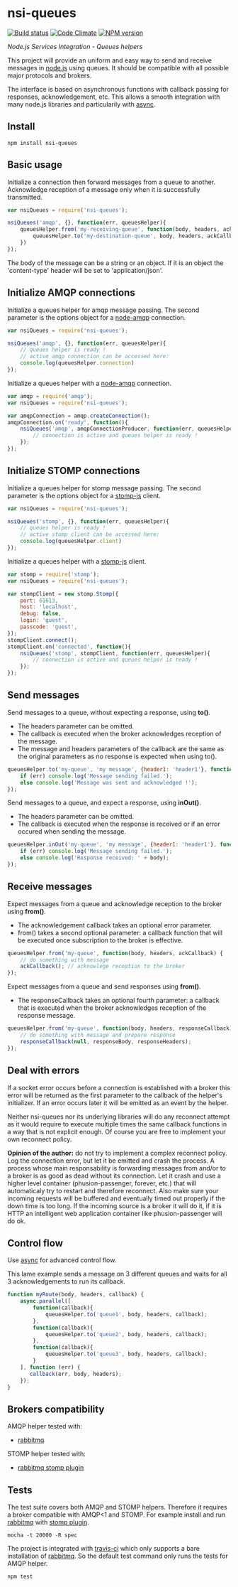 nsi-queues
==========

[![Build status](https://travis-ci.org/albanm/nsi-queues.svg)](https://travis-ci.org/albanm/nsi-queues)
[![Code Climate](https://codeclimate.com/github/albanm/nsi-queues/badges/gpa.svg)](https://codeclimate.com/github/albanm/nsi-queues)
[![NPM version](https://badge.fury.io/js/nsi-queues.svg)](http://badge.fury.io/js/nsi-queues)

*Node.js Services Integration - Queues helpers*

This project will provide an uniform and easy way to send and receive messages in [node.js](http://nodejs.org/) using queues.
It should be compatible with all possible major protocols and brokers.

The interface is based on asynchronous functions with callback passing for responses, acknowledgement, etc.
This allows a smooth integration with many node.js libraries and particularily with [async](https://github.com/caolan/async).

Install
-------

	npm install nsi-queues

Basic usage
-----------

Initialize a connection then forward messages from a queue to another.
Acknowledge reception of a message only when it is successfully transmitted.

```js
var nsiQueues = require('nsi-queues');

nsiQueues('amqp', {}, function(err, queuesHelper){
	queuesHelper.from('my-receiving-queue', function(body, headers, ackCallback) {
		queuesHelper.to('my-destination-queue', body, headers, ackCallback);
	})
});
```

The body of the message can be a string or an object.
If it is an object the 'content-type' header will be set to 'application/json'.

Initialize AMQP connections
---------------------------

Initialize a queues helper for amqp message passing.
The second parameter is the options object for a [node-amqp](https://github.com/postwait/node-amqp) connection.

```js
var nsiQueues = require('nsi-queues');

nsiQueues('amqp', {}, function(err, queuesHelper){
	// queues helper is ready !
	// active amqp connection can be accessed here:
	console.log(queuesHelper.connection)
});
```

Initialize a queues helper with a [node-amqp](https://github.com/postwait/node-amqp) connection.

```js
var amqp = require('amqp');
var nsiQueues = require('nsi-queues');

var amqpConnection = amqp.createConnection();
amqpConnection.on('ready', function(){
	nsiQueues('amqp', amqpConnectionProducer, function(err, queuesHelper){
		// connection is active and queues helper is ready !
	});
});
```

Initialize STOMP connections
----------------------------

Initialize a queues helper for stomp message passing.
The second parameter is the options object for a [stomp-js](https://github.com/benjaminws/stomp-js) client.

```js
var nsiQueues = require('nsi-queues');

nsiQueues('stomp', {}, function(err, queuesHelper){
	// queues helper is ready !
	// active stomp client can be accessed here:
	console.log(queuesHelper.client)
});
```

Initialize a queues helper with a [stomp-js](https://github.com/benjaminws/stomp-js) client.

```js
var stomp = require('stomp');
var nsiQueues = require('nsi-queues');

var stompClient = new stomp.Stomp({
	port: 61613,
	host: 'localhost',
	debug: false,
	login: 'guest',
	passcode: 'guest',
});
stompClient.connect();
stompClient.on('connected', function(){
	nsiQueues('stomp', stompClient, function(err, queuesHelper){
		// connection is active and queues helper is ready !
	});
});
```

Send messages
-------------

Send messages to a queue, without expecting a response, using **to()**.

  - The headers parameter can be omitted.
  - The callback is executed when the broker acknowledges reception of the message.
  - The message and headers parameters of the callback are the same as the original parameters as no response is expected when using to().

```js
queuesHelper.to('my-queue', 'my message', {header1: 'header1'}, function(err, body, headers) {
	if (err) console.log('Message sending failed.');
	else console.log('Message was sent and acknowledged !');
});
```

Send messages to a queue, and expect a response, using **inOut()**.

  - The headers parameter can be omitted.
  - The callback is executed when the response is received or if an error occured when sending the message.

```js
queuesHelper.inOut('my-queue', 'my message', {header1: 'header1'}, function(err, body, headers) {
	if (err) console.log('Message sending failed.');
	else console.log('Response received: ' + body);
});
```

Receive messages
----------------

Expect messages from a queue and acknowledge reception to the broker using **from()**.

  - The acknowledgement callback takes an optional error parameter.
  - from() takes a second optional parameter: a callback function that will be executed once subscription to the broker is effective.

```js
queuesHelper.from('my-queue', function(body, headers, ackCallback) {
	// do something with message
	ackCallback(); // acknowlege reception to the broker
});
```

Expect messages from a queue and send responses using **from()**.

  - The responseCallback takes an optional fourth parameter: a callback that is executed when the broker acknowledges reception of the response message.

```js
queuesHelper.from('my-queue', function(body, headers, responseCallback) {
	// do something with message and prepare response
	responseCallback(null, responseBody, responseHeaders);
});
```

Deal with errors
----------------

If a socket error occurs before a connection is established with a broker this error will be returned as the first
parameter to the callback of the helper's initializer. If an error occurs later it will be emitted as an event by the helper.

Neither nsi-queues nor its underlying libraries will do any reconnect attempt as it would require to execute multiple times the same callback functions in a way that is not explicit enough. Of course you are free to implement your own reconnect policy.

**Opinion of the author:** do not try to implement a complex reconnect policy. Log the connection error, but let it be emitted and crash the process. A process whose main responsability is forwarding messages from and/or to a broker is as good as dead without its connection. Let it crash and use a higher level container (phusion-passenger, forever, etc.) that will automaticaly try to restart and therefore reconnect. Also make sure your incoming requests will be buffered and eventually timed out properly if the down time is too long. If the incoming source is a broker it will do it, if it is HTTP an intelligent web application container like phusion-passenger will do ok.

Control flow
------------

Use [async](https://github.com/caolan/async) for advanced control flow.

This lame example sends a message on 3 different queues and waits for all 3 acknowledgements to run its callback.

```js	
function myRoute(body, headers, callback) {
	async.parallel([
	    function(callback){
	        queuesHelper.to('queue1', body, headers, callback);
	    },
	    function(callback){
	        queuesHelper.to('queue2', body, headers, callback);
	    },
	    function(callback){
	        queuesHelper.to('queue3', body, headers, callback);
	    }
	], function (err) {
	   callback(err, body, headers);
	});	
}
```

Brokers compatibility
---------------------

AMQP helper tested with:

  - [rabbitmq](https://www.rabbitmq.com/)

STOMP helper tested with:

  - [rabbitmq stomp plugin](http://www.rabbitmq.com/stomp.html)


Tests
-----

The test suite covers both AMQP and STOMP helpers.
Therefore it requires a broker compatible with AMQP<1 and STOMP.
For example install and run [rabbitmq](https://www.rabbitmq.com/) with [stomp plugin](http://www.rabbitmq.com/stomp.html).

    mocha -t 20000 -R spec

The project is integrated with [travis-ci](https://travis-ci.org/) which only supports a bare installation of [rabbitmq](https://www.rabbitmq.com/). So the default test command only runs the tests for AMQP helper.

    npm test
